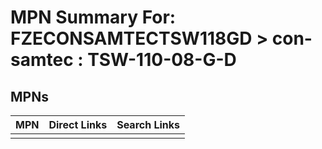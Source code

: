 



# MPN Summary For: FZECONSAMTECTSW118GD > con-samtec : TSW-110-08-G-D

## MPNs
  

|MPN|Direct Links|Search Links|
| :--- | :--- | :--- |
||||
